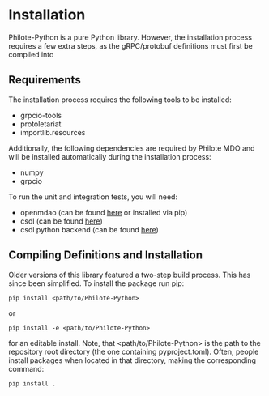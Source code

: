 # Installation

Philote-Python is a pure Python library. However, the installation process requires a few extra steps,
as the gRPC/protobuf definitions must first be compiled into 


## Requirements

The installation process requires the following tools to be installed:

- grpcio-tools
- protoletariat
- importlib.resources

Additionally, the following dependencies are required by Philote MDO and will be
installed automatically during the installation process:

- numpy
- grpcio

To run the unit and integration tests, you will need:

- openmdao (can be found [here](https://github.com/OpenMDAO/OpenMDAO) or installed via pip)
- csdl (can be found [here](https://github.com/LSDOlab/csdl))
- csdl python backend (can be found [here](https://github.com/LSDOlab/python_csdl_backend))


## Compiling Definitions and Installation

Older versions of this library featured a two-step build process. This has since
been simplified. To install the package run pip:

    pip install <path/to/Philote-Python>

or

    pip install -e <path/to/Philote-Python>

for an editable install. Note, that <path/to/Philote-Python> is the path to the
repository root directory (the one containing pyproject.toml). Often, people
install packages when located in that directory, making the corresponding
command:

    pip install .